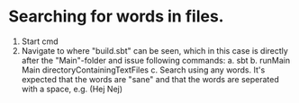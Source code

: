 # Searching for words in files.

1. Start cmd
2. Navigate to where "build.sbt" can be seen, which in this case is directly after the "Main"-folder and issue following commands:
  a. sbt
  b. runMain Main directoryContainingTextFiles
  c. Search using any words. It's expected that the words are "sane" and that the words are seperated with a space, e.g. (Hej Nej)
